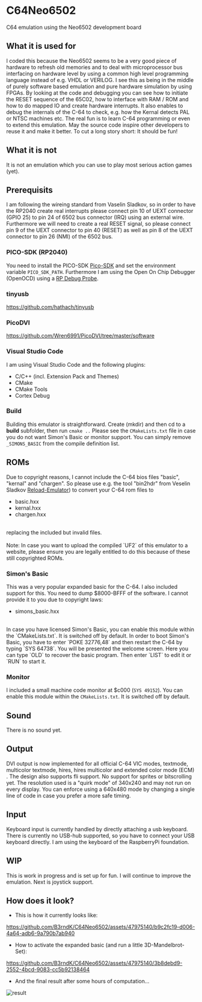 # C64Neo6502
C64 emulation using the Neo6502 development board 

## What it is used for
I coded this because the Neo6502 seems to be a very good piece of hardware to refresh old memories and to deal with microprocessor bus interfacing on hardware level by using a common high level programming language instead of e.g. VHDL or VERILOG. I see this as being in the middle of purely software based emulation and pure hardware simulation by using FPGAs. By looking at the code and debugging you can see how to initiate the RESET sequence of the 65C02, how to interface with RAM / ROM and how to do mapped IO and create hardware interrupts. It also enables to debug the internals of the C-64 to check, e.g. how the Kernal detects PAL or NTSC machines etc. The real fun is to learn C-64 programming or even to extend this emulation. May the source code inspire other developers to reuse it and make it better. To cut a long story short: It should be fun!

## What it is not
It is not an emulation which you can use to play most serious action games (yet).  

## Prerequisits
I am following the wireing standard from Vaselin Sladkov, so in order to have the RP2040 create real interrupts please connect pin 10 of UEXT connector (GPIO 25) to pin 24 of 6502 bus connector (IRQ) using an external wire. Furthermore we will need to create a real RESET signal, so please connect pin 9 of the UEXT connector to pin 40 (RESET) as well as pin 8 of the UEXT connector to pin 26 (NMI) of the 6502 bus.

### PICO-SDK (RP2040)
You need to install the PICO-SDK [Pico-SDK](https://github.com/raspberrypi/pico-sdk) and set the environment variable `PICO_SDK_PATH`. Furthermore I am using the Open On Chip Debugger (OpenOCD) using a [RP Debug Probe](https://www.raspberrypi.com/products/debug-probe/).

### tinyusb
https://github.com/hathach/tinyusb

### PicoDVI
https://github.com/Wren6991/PicoDVI/tree/master/software

### Visual Studio Code
I am using Visual Studio Code and the following plugins:

<ul>
<li>C/C++ (incl. Extension Pack and Themes)</li>
<li>CMake</li>
<li>CMake Tools</li>
<li>Cortex Debug</li>
</ul>

### Build
Building this emulator is straightforward. Create (mkdir) and then cd to a **build** subfolder, then run `cmake ..`
Please see the `CMakeLists.txt` file in case you do not want Simon's Basic or monitor support. You can simply remove `_SIMONS_BASIC` from the compile definition list.  

## ROMs
Due to copyright reasons, I cannot include the C-64 bios files "basic", "kernal" and "chargen". So please use e.g. the tool "bin2hdr" from Veselin Sladkov [Reload-Emulator](https://github.com/vsladkov/reload-emulator)) to convert your C-64 rom files to 

<ul>
  <li>basic.hxx</li>
  <li>kernal.hxx</li>
  <li>chargen.hxx</li>
</ul><br>
replacing the included but invalid files.
<BR>
<BR>
Note: In case you want to upload the compiled `UF2` of this emulator to a website, please ensure you are legally entitled to do this because of these still copyrighted ROMs.

### Simon's Basic
This was a very popular expanded basic for the C-64. I also included support for this. You need to dump $8000-BFFF of the software. I cannot provide it to you due to copyright laws:
<ul>
  <li>simons_basic.hxx</li>
</ul><br>
In case you have licensed Simon's Basic, you can enable this module within the `CMakeLists.txt`. It is switched off by default.
In order to boot Simon's Basic, you have to enter `POKE 32776,48` and then restart the C-64 by typing `SYS 64738`. You will be presented the welcome screen. Here you can type `OLD` to recover the basic program. Then enter `LIST` to edit it or `RUN` to start it.

### Monitor
I included a small machine code monitor at $c000 (`SYS 49152`).
You can enable this module within the `CMakeLists.txt`. It is switched off by default.

## Sound
There is no sound yet.

## Output
DVI output is now implemented for all official C-64 VIC modes, textmode, multicolor textmode, hires, hires multicolor and extended color mode (ECM) . The design also supports fli support. No support for sprites or bitscrolling yet. The resolution used is a "quirk mode" of 340x240 and may not run on every display. You can enforce using a 640x480 mode by changing a single line of code in case you prefer a more safe timing.

## Input
Keyboard input is currently handled by directly attaching a usb keyboard. There is currently no USB-hub supported, so you have to connect your USB keyboard directly. I am using the keyboard of the RaspberryPi foundation.

## WIP
This is work in progress and is set up for fun. I will continue to improve the emulation. Next is joystick support.

## How does it look?
* This is how it currently looks like:

https://github.com/B3rndK/C64Neo6502/assets/47975140/b9c2fc19-d006-4a64-adb6-9a790b7ab940

* How to activate the expanded basic (and run a little 3D-Mandelbrot-Set):


https://github.com/B3rndK/C64Neo6502/assets/47975140/3b8debd9-2552-4bcd-9083-cc5b92138464

* And the final result after some hours of computation...
  
![result](https://github.com/B3rndK/C64Neo6502/assets/47975140/7d0ea53a-ef3a-47bd-9427-aa0bf179def9)





